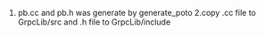 
1. pb.cc and pb.h was generate by generate_poto
2.copy .cc file to GrpcLib/src and .h file to GrpcLib/include